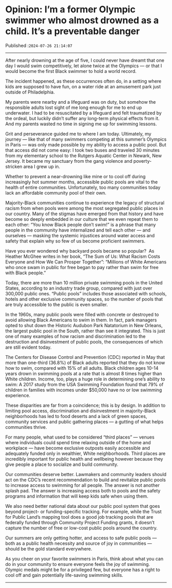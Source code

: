 # Opinion: I’m a former Olympic swimmer who almost drowned as a child. It’s a preventable danger

Published :`2024-07-26 21:14:07`

---

After nearly drowning at the age of five, I could never have dreamt that one day I would swim competitively, let alone twice at the Olympics — or that I would become the first Black swimmer to hold a world record.

The incident happened, as these occurrences often do, in a setting where kids are supposed to have fun, on a water ride at an amusement park just outside of Philadelphia.

My parents were nearby and a lifeguard was on duty, but somehow the responsible adults lost sight of me long enough for me to end up underwater. I had to be resuscitated by a lifeguard and felt traumatized by the ordeal, but luckily didn’t suffer any long-term physical effects from it. And my parents wasted no time in signing me up for swimming lessons.

Grit and perseverance guided me to where I am today. Ultimately, my journey — like that of many swimmers competing at this summer’s Olympics in Paris — was only made possible by my ability to access a public pool. But that access did not come easy: I took two buses and traveled 30 minutes from my elementary school to the Rutgers Aquatic Center in Newark, New Jersey. It became my sanctuary from the gang violence and poverty-stricken area I grew up in.

Whether to prevent a near-drowning like mine or to cool off during increasingly hot summer months, accessible public pools are vital to the health of entire communities. Unfortunately, too many communities today lack an affordable community pool of their own.

Majority-Black communities continue to experience the legacy of structural racism from when pools were among the most segregated public places in our country. Many of the stigmas have emerged from that history and have become so deeply embedded in our culture that we even repeat them to each other: “You know Black people don’t swim!” is a phrase that many people in the community have internalized and tell each other — and ourselves — masking the systemic injustices around water access and safety that explain why so few of us become proficient swimmers.

Have you ever wondered why backyard pools became so popular?  As Heather McGhee writes in her book, “The Sum of Us: What Racism Costs Everyone and How We Can Prosper Together”: “Millions of White Americans who once swam in public for free began to pay rather than swim for free with Black people.”

Today, there are more than 10 million private swimming pools in the United States, according to an industry trade group, compared with just over 300,000 public ones. “Public pools” includes those associated with schools, hotels and other exclusive community spaces, so the number of pools that are truly accessible to the public is even smaller.

In the 1960s, many public pools were filled with concrete or destroyed to avoid allowing Black Americans to swim in them. In fact, park managers opted to shut down the Historic Audubon Park Natatorium in New Orleans, the largest public pool in the South, rather than see it integrated. This is just one of many examples of how racism and discrimination led to the destruction and disinvestment of public pools, the consequences of which are still evident today.

The Centers for Disease Control and Prevention (CDC) reported in May that more than one-third (36.8%) of Black adults reported that they do not know how to swim, compared with 15% of all adults. Black children ages 10-14 years drown in swimming pools at a rate that is almost 8 times higher than White children. Income, too, plays a huge role in determining one’s ability to swim: A 2017 study from the USA Swimming Foundation found that 79% of children in families with incomes under $50,000 have no or low swimming experience.

These disparities are far from a coincidence; this is by design. In addition to limiting pool access, discrimination and disinvestment in majority-Black neighborhoods has led to food deserts and a lack of green spaces, community services and public gathering places — a gutting of what helps communities thrive.

For many people, what used to be considered “third places” — venues where individuals could spend time relaxing outside of the home and workplace — have become exclusive outposts easily accessible and adequately funded only in wealthier, White neighborhoods. Third places are incredibly important for public health and wellbeing however because they give people a place to socialize and build community.

Our communities deserve better. Lawmakers and community leaders should act on the CDC’s recent recommendation to build and revitalize public pools to increase access to swimming for all people. The answer is not another splash pad. The answer is increasing access both to pools and the safety programs and information that will keep kids safe when using them.

We also need better national data about our public pool system that goes beyond project- or funding-specific tracking. For example, while the Trust for Public Land’s mapping tool does a good job tracking pools that are federally funded through Community Project Funding grants, it doesn’t capture the number of free or low-cost public pools around the country.

Our summers are only getting hotter, and access to safe public pools — both as a public health necessity and source of joy in communities — should be the gold standard everywhere.

As you cheer on your favorite swimmers in Paris, think about what you can do in your community to ensure everyone feels the joy of swimming. Olympic medals might be for a privileged few, but everyone has a right to cool off and gain potentially life-saving swimming skills.

---

